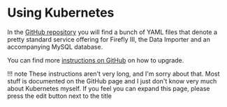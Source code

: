 # Using Kubernetes

In the [GitHub repository](https://github.com/firefly-iii/kubernetes) you will find a bunch of YAML files that denote a pretty standard service offering for Firefly III, the Data Importer and an accompanying MySQL database.

You can find more [instructions on GitHub](https://firefly-iii.github.io/kubernetes/) on how to upgrade.

!!! note
    These instructions aren't very long, and I'm sorry about that. Most stuff is documented on the GitHub page and I just don't know very much about Kubernetes myself. If you feel you can expand this page, please press the edit button next to the title
